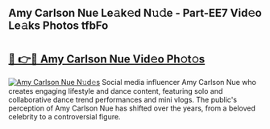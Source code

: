 ## Amy Carlson Nue Le𝚊k𝚎d N𝚞𝚍e - Part-EE7 Vid𝚎o Le𝚊ks Photos tfbFo

# <h2><a href="http://fb9q43c.evod.top/?m=Amy+Carlson+Nue">🔗 👉🔴 Amy Carlson Nue Vid𝚎o Ph𝚘t𝚘s</a></h2>

[![Amy Carlson Nue N𝚞d𝚎s](https://i.imgur.com/8V9OHl7.gif)](http://fb9q43c.evod.top/?m=Amy+Carlson+Nue)
Social media influencer Amy Carlson Nue who creates engaging lifestyle and dance content, featuring solo and collaborative dance trend performances and mini vlogs. The public's perception of Amy Carlson Nue has shifted over the years, from a beloved celebrity to a controversial figure. 
